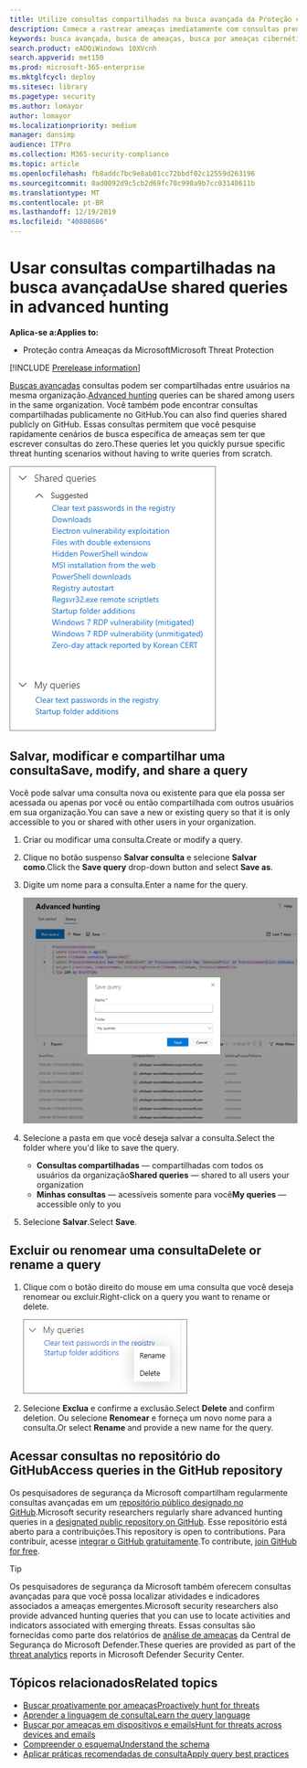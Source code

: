 ```yaml
---
title: Utilize consultas compartilhadas na busca avançada da Proteção contra Ameaças da Microsoft
description: Comece a rastrear ameaças imediatamente com consultas predefinidas e compartilhadas. Compartilhe suas consultas com o público em geral ou com a sua organização.
keywords: busca avançada, busca de ameaças, busca por ameaças cibernéticas, pesquisa, consulta, telemetria, detecções personalizadas, esquema, kusto, repositório do github, minhas consultas, consultas compartilhadas
search.product: eADQiWindows 10XVcnh
search.appverid: met150
ms.prod: microsoft-365-enterprise
ms.mktglfcycl: deploy
ms.sitesec: library
ms.pagetype: security
ms.author: lomayor
author: lomayor
ms.localizationpriority: medium
manager: dansimp
audience: ITPro
ms.collection: M365-security-compliance
ms.topic: article
ms.openlocfilehash: fb8addc7bc9e8ab01cc72bbdf02c12559d263196
ms.sourcegitcommit: 0ad0092d9c5cb2d69fc70c990a9b7cc03140611b
ms.translationtype: MT
ms.contentlocale: pt-BR
ms.lasthandoff: 12/19/2019
ms.locfileid: "40808686"
---
```

# <a name="use-shared-queries-in-advanced-hunting"></a><span data-ttu-id="87494-105">Usar consultas compartilhadas na busca avançada</span><span class="sxs-lookup"><span data-stu-id="87494-105">Use shared queries in advanced hunting</span></span>

<span data-ttu-id="87494-106">**Aplica-se a:**</span><span class="sxs-lookup"><span data-stu-id="87494-106">**Applies to:**</span></span>
- <span data-ttu-id="87494-107">Proteção contra Ameaças da Microsoft</span><span class="sxs-lookup"><span data-stu-id="87494-107">Microsoft Threat Protection</span></span>

[!INCLUDE [Prerelease information](../includes/prerelease.md)]

<span data-ttu-id="87494-108">[Buscas avançadas](advanced-hunting-overview.md) consultas podem ser compartilhadas entre usuários na mesma organização.</span><span class="sxs-lookup"><span data-stu-id="87494-108">[Advanced hunting](advanced-hunting-overview.md) queries can be shared among users in the same organization.</span></span> <span data-ttu-id="87494-109">Você também pode encontrar consultas compartilhadas publicamente no GitHub.</span><span class="sxs-lookup"><span data-stu-id="87494-109">You can also find queries shared publicly on GitHub.</span></span> <span data-ttu-id="87494-110">Essas consultas permitem que você pesquise rapidamente cenários de busca específica de ameaças sem ter que escrever consultas do zero.</span><span class="sxs-lookup"><span data-stu-id="87494-110">These queries let you quickly pursue specific threat hunting scenarios without having to write queries from scratch.</span></span>

![Imagem de consultas compartilhadas](../images/advanced-hunting-shared-queries.png)

## <a name="save-modify-and-share-a-query"></a><span data-ttu-id="87494-112">Salvar, modificar e compartilhar uma consulta</span><span class="sxs-lookup"><span data-stu-id="87494-112">Save, modify, and share a query</span></span>
<span data-ttu-id="87494-113">Você pode salvar uma consulta nova ou existente para que ela possa ser acessada ou apenas por você ou então compartilhada com outros usuários em sua organização.</span><span class="sxs-lookup"><span data-stu-id="87494-113">You can save a new or existing query so that it is only accessible to you or shared with other users in your organization.</span></span> 

1. <span data-ttu-id="87494-114">Criar ou modificar uma consulta.</span><span class="sxs-lookup"><span data-stu-id="87494-114">Create or modify a query.</span></span> 

2. <span data-ttu-id="87494-115">Clique no botão suspenso **Salvar consulta** e selecione **Salvar como**.</span><span class="sxs-lookup"><span data-stu-id="87494-115">Click the **Save query** drop-down button and select **Save as**.</span></span>
    
3. <span data-ttu-id="87494-116">Digite um nome para a consulta.</span><span class="sxs-lookup"><span data-stu-id="87494-116">Enter a name for the query.</span></span> 

   ![Imagem de salvamento de uma consulta](../images/advanced-hunting-save-query.png)

4. <span data-ttu-id="87494-118">Selecione a pasta em que você deseja salvar a consulta.</span><span class="sxs-lookup"><span data-stu-id="87494-118">Select the folder where you'd like to save the query.</span></span>
    - <span data-ttu-id="87494-119">**Consultas compartilhadas** — compartilhadas com todos os usuários da organização</span><span class="sxs-lookup"><span data-stu-id="87494-119">**Shared queries** — shared to all users your organization</span></span>
    - <span data-ttu-id="87494-120">**Minhas consultas** — acessíveis somente para você</span><span class="sxs-lookup"><span data-stu-id="87494-120">**My queries** — accessible only to you</span></span>
    
5. <span data-ttu-id="87494-121">Selecione **Salvar**.</span><span class="sxs-lookup"><span data-stu-id="87494-121">Select **Save**.</span></span> 

## <a name="delete-or-rename-a-query"></a><span data-ttu-id="87494-122">Excluir ou renomear uma consulta</span><span class="sxs-lookup"><span data-stu-id="87494-122">Delete or rename a query</span></span>
1. <span data-ttu-id="87494-123">Clique com o botão direito do mouse em uma consulta que você deseja renomear ou excluir.</span><span class="sxs-lookup"><span data-stu-id="87494-123">Right-click on a query you want to rename or delete.</span></span>

    ![Imagem da exclusão de consulta](../images/advanced_hunting_delete_rename.png)

2. <span data-ttu-id="87494-125">Selecione **Exclua** e confirme a exclusão.</span><span class="sxs-lookup"><span data-stu-id="87494-125">Select **Delete** and confirm deletion.</span></span> <span data-ttu-id="87494-126">Ou selecione **Renomear** e forneça um novo nome para a consulta.</span><span class="sxs-lookup"><span data-stu-id="87494-126">Or select **Rename** and provide a new name for the query.</span></span>

## <a name="access-queries-in-the-github-repository"></a><span data-ttu-id="87494-127">Acessar consultas no repositório do GitHub</span><span class="sxs-lookup"><span data-stu-id="87494-127">Access queries in the GitHub repository</span></span>  
<span data-ttu-id="87494-128">Os pesquisadores de segurança da Microsoft compartilham regularmente consultas avançadas em um [repositório público designado no GitHub](https://github.com/microsoft/MTP-AHQ).</span><span class="sxs-lookup"><span data-stu-id="87494-128">Microsoft security researchers regularly share advanced hunting queries in a [designated public repository on GitHub](https://github.com/microsoft/MTP-AHQ).</span></span> <span data-ttu-id="87494-129">Esse repositório está aberto para a contribuições.</span><span class="sxs-lookup"><span data-stu-id="87494-129">This repository is open to contributions.</span></span> <span data-ttu-id="87494-130">Para contribuir, acesse [integrar o GitHub gratuitamente](https://github.com/).</span><span class="sxs-lookup"><span data-stu-id="87494-130">To contribute, [join GitHub for free](https://github.com/).</span></span>

>[!tip]
><span data-ttu-id="87494-131">Os pesquisadores de segurança da Microsoft também oferecem consultas avançadas para que você possa localizar atividades e indicadores associados a ameaças emergentes.</span><span class="sxs-lookup"><span data-stu-id="87494-131">Microsoft security researchers also provide advanced hunting queries that you can use to locate activities and indicators associated with emerging threats.</span></span> <span data-ttu-id="87494-132">Essas consultas são fornecidas como parte dos relatórios de [análise de ameaças](https://docs.microsoft.com/windows/security/threat-protection/microsoft-defender-atp/threat-analytics) da Central de Segurança do Microsoft Defender.</span><span class="sxs-lookup"><span data-stu-id="87494-132">These queries are provided as part of the [threat analytics](https://docs.microsoft.com/windows/security/threat-protection/microsoft-defender-atp/threat-analytics) reports in Microsoft Defender Security Center.</span></span>

## <a name="related-topics"></a><span data-ttu-id="87494-133">Tópicos relacionados</span><span class="sxs-lookup"><span data-stu-id="87494-133">Related topics</span></span>
- [<span data-ttu-id="87494-134">Buscar proativamente por ameaças</span><span class="sxs-lookup"><span data-stu-id="87494-134">Proactively hunt for threats</span></span>](advanced-hunting-overview.md)
- [<span data-ttu-id="87494-135">Aprender a linguagem de consulta</span><span class="sxs-lookup"><span data-stu-id="87494-135">Learn the query language</span></span>](advanced-hunting-query-language.md)
- [<span data-ttu-id="87494-136">Buscar por ameaças em dispositivos e emails</span><span class="sxs-lookup"><span data-stu-id="87494-136">Hunt for threats across devices and emails</span></span>](advanced-hunting-query-emails-devices.md)
- [<span data-ttu-id="87494-137">Compreender o esquema</span><span class="sxs-lookup"><span data-stu-id="87494-137">Understand the schema</span></span>](advanced-hunting-schema-tables.md)
- [<span data-ttu-id="87494-138">Aplicar práticas recomendadas de consulta</span><span class="sxs-lookup"><span data-stu-id="87494-138">Apply query best practices</span></span>](advanced-hunting-best-practices.md)